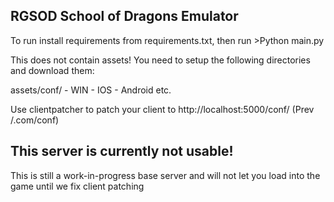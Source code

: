 ## RGSOD School of Dragons Emulator

To run install requirements from requirements.txt, then run >Python main.py


This does not contain assets! You need to setup the following directories and download them:

assets/conf/
     - WIN
     - IOS
     - Android
     etc.

Use clientpatcher to patch your client to http://localhost:5000/conf/ (Prev /.com/conf)




## This server is currently not usable! 
This is still a work-in-progress base server and will not let you load into the game until we fix client patching

